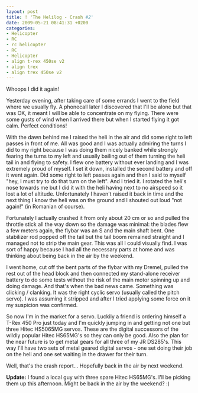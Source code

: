 ```yaml
---
layout: post
title: ! 'The Helilog - Crash #2'
date: 2009-05-21 08:41:31 +0200
categories:
- Helicopter
- RC
- rc helicopter
- RC
- Helicopter
- align t-rex 450se v2
- align trex
- align trex 450se v2
---
```

Whoops I did it again!

Yesterday evening, after taking care of some errands I went to the field where we usually fly. A phonecall later I discovered that I'll be alone but that was OK, it meant I will be able to concentrate on my flying. There were some gusts of wind when I arrived there but when I started flying it got calm. Perfect conditions!

With the dawn behind me I raised the heli in the air and did some right to left passes in front of me. All was good and I was actually admiring the turns I did to my right because I was doing them nicely banked while strongly fearing the turns to my left and usually bailing out of them turning the heli tail in and flying to safety. I flew one battery without ever landing and I was extremely proud of myself. I set it down, installed the second battery and off it went again. Did some right to left passes again and then I said to myself "hey, I must try to do that turn on the left". And I tried it. I rotated the heli's nose towards me but I did it with the heli having next to no airspeed so it lost a lot of altitude. Unfortunately I haven't raised it back in time and the next thing I know the heli was on the ground and I shouted out loud "not again!" (in Romanian of course).

Fortunately I actually crashed it from only about 20 cm or so and pulled the throttle stick all the way down so the damage was minimal: the blades flew a few meters again, the flybar was an S and the main shaft bent. One stabilizer rod popped off the tail but the tail boom remained straight and I managed not to strip the main gear. This was all I could visually find. I was sort of happy because I had all the necessary parts at home and was thinking about being back in the air by the weekend.

I went home, cut off the bent parts of the flybar with my Dremel, pulled the rest out of the head block and then connected my stand-alone receiver battery to do some tests without the risk of the main motor spinning up and doing damage. And that's when the bad news came. Something was clicking / clanking. It was the right cyclic servo (usually called the pitch servo). I was assuming it stripped and after I tried applying some force on it my suspicion was confirmed.

So now I'm in the market for a servo. Luckily a friend is ordering himself a T-Rex 450 Pro just today and I'm quickly jumping in and getting not one but three Hitec HS5065MG servos. These are the digital successors of the wildly popular Hitec HS65MG's so they can only be good. Also the plan for the near future is to get metal gears for all three of my JR DS285's. This way I'll have two sets of metal geared digital servos - one set doing their job on the heli and one set waiting in the drawer for their turn.

Well, that's the crash report... Hopefully back in the air by next weekend.

<strong>Update:</strong> I found a local guy with three spare Hitec HS65MG's. I'll be picking them up this afternoon. Might be back in the air by the weekend? :)
